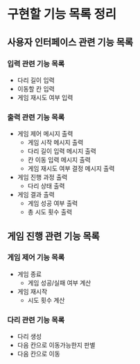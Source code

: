 # 구현할 기능 목록 정리

## 사용자 인터페이스 관련 기능 목록

### 입력 관련 기능 목록

- 다리 길이 입력
- 이동할 칸 입력
- 게임 재시도 여부 입력

### 출력 관련 기능 목록

- 게임 제어 메시지 출력
    - 게임 시작 메시지 출력
    - 다리 길이 입력 메시지 출력
    - 칸 이동 입력 메시지 출력
    - 게임 재시도 여부 결정 메시지 출력
- 게임 진행 과정 출력
    - 다리 상태 출력
- 게임 결과 출력
    - 게임 성공 여부 출력
    - 총 시도 횟수 출력

## 게임 진행 관련 기능 목록

### 게임 제어 기능 목록
- 게임 종료
    - 게임 성공/실패 여부 계산
- 게임 재시작
    - 시도 횟수 계산
### 다리 관련 기능 목록
- 다리 생성
- 다음 칸으로 이동가능한지 판별
- 다음 칸으로 이동